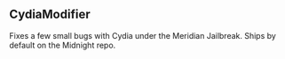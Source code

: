 ## CydiaModifier

Fixes a few small bugs with Cydia under the Meridian Jailbreak.
Ships by default on the Midnight repo.
